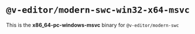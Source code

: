 # `@v-editor/modern-swc-win32-x64-msvc`

This is the **x86_64-pc-windows-msvc** binary for `@v-editor/modern-swc`
